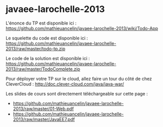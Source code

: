 javaee-larochelle-2013
======================

L'énonce du TP est disponible ici : https://github.com/mathieuancelin/javaee-larochelle-2013/wiki/Todo-App

Le squelette du code est disponible ici : https://github.com/mathieuancelin/javaee-larochelle-2013/raw/master/todo-tp.zip

Le code de la solution est disponible ici : https://github.com/mathieuancelin/javaee-larochelle-2013/raw/master/TodoComplete.zip

Pour déployer votre TP sur le cloud, allez faire un tour du côté de chez CleverCloud : http://doc.clever-cloud.com/java/java-war/

Les slides de cours sont directement téléchargeable sur cette page :

* https://github.com/mathieuancelin/javaee-larochelle-2013/raw/master/01-Web.pdf
* https://github.com/mathieuancelin/javaee-larochelle-2013/raw/master/JavaEE7.pdf
